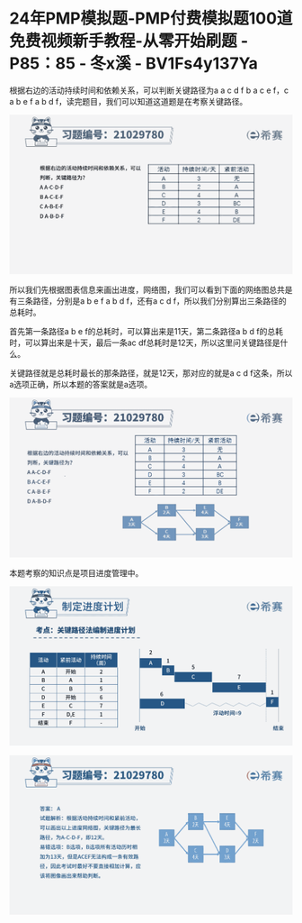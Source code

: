 # 24年PMP模拟题-PMP付费模拟题100道免费视频新手教程-从零开始刷题 - P85：85 - 冬x溪 - BV1Fs4y137Ya

根据右边的活动持续时间和依赖关系，可以判断关键路径为a a c d f b a c e f，c a b e f a b d f，读完题目，我们可以知道这道题是在考察关键路径。



![](img/503cc6415d45c80dc2bb8a62f7267c22_1.png)

所以我们先根据图表信息来画出进度，网络图，我们可以看到下面的网络图总共是有三条路径，分别是a b e f a b d f，还有a c d f，所以我们分别算出三条路径的总耗时。

首先第一条路径a b e f的总耗时，可以算出来是11天，第二条路径a b d f的总耗时，可以算出来是十天，最后一条ac df总耗时是12天，所以这里问关键路径是什么。

关键路径就是总耗时最长的那条路径，就是12天，那对应的就是a c d f这条，所以a选项正确，所以本题的答案就是a选项。



![](img/503cc6415d45c80dc2bb8a62f7267c22_3.png)

本题考察的知识点是项目进度管理中。

![](img/503cc6415d45c80dc2bb8a62f7267c22_5.png)

![](img/503cc6415d45c80dc2bb8a62f7267c22_6.png)